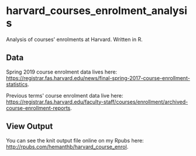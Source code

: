 # harvard_courses_enrolment_analysis
Analysis of courses' enrolments at Harvard. Written in R.

## Data
Spring 2019 course enrolment data lives here: https://registrar.fas.harvard.edu/news/final-spring-2017-course-enrollment-statistics.

Previous terms' course enrolment data live here: https://registrar.fas.harvard.edu/faculty-staff/courses/enrollment/archived-course-enrollment-reports.

## View Output
You can see the knit output file online on my Rpubs here: http://rpubs.com/hemanthb/harvard_course_enrol.